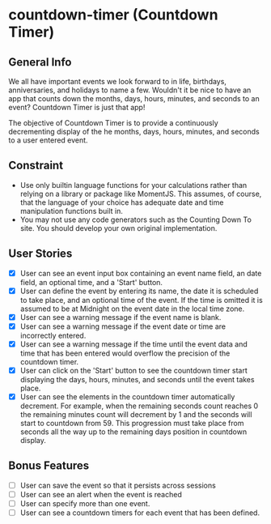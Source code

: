# countdown-timer (Countdown Timer)

## General Info
We all have important events we look forward to in life, birthdays, anniversaries, and holidays to name a few. Wouldn't it be nice to have an app that counts down the months, days, hours, minutes, and seconds to an event? Countdown Timer is just that app!

The objective of Countdown Timer is to provide a continuously decrementing display of the he months, days, hours, minutes, and seconds to a user entered event.

## Constraint

* Use only builtin language functions for your calculations rather than relying on a library or package like MomentJS. This assumes, of course, that the language of your choice has adequate date and time manipulation functions built in.
* You may not use any code generators such as the Counting Down To site. You should develop your own original implementation.

## User Stories

* [X] User can see an event input box containing an event name field, an date field, an optional time, and a 'Start' button.
* [X] User can define the event by entering its name, the date it is scheduled to take place, and an optional time of the event. If the time is omitted it is assumed to be at Midnight on the event date in the local time zone.
* [X] User can see a warning message if the event name is blank.
* [X] User can see a warning message if the event date or time are incorrectly entered.
* [X] User can see a warning message if the time until the event data and time that has been entered would overflow the precision of the countdown timer.
* [X] User can click on the 'Start' button to see the countdown timer start displaying the days, hours, minutes, and seconds until the event takes place.
* [X] User can see the elements in the countdown timer automatically decrement. For example, when the remaining seconds count reaches 0 the remaining minutes count will decrement by 1 and the seconds will start to countdown from 59. This progression must take place from seconds all the way up to the remaining days position in countdown display.

## Bonus Features

* [ ] User can save the event so that it persists across sessions
* [ ] User can see an alert when the event is reached
* [ ] User can specify more than one event.
* [ ] User can see a countdown timers for each event that has been defined.